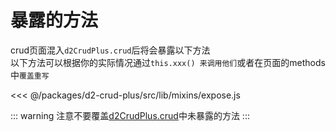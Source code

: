 # 暴露的方法
crud页面混入`d2CrudPlus.crud`后将会暴露以下方法   
以下方法可以根据你的实际情况通过`this.xxx() 来调用他们`或者在页面的methods中`覆盖重写`

<<< @/packages/d2-crud-plus/src/lib/mixins/expose.js


::: warning
注意不要覆盖[d2CrudPlus.crud](https://gitee.com/greper/d2-crud-plus/blob/master/packages/d2-crud-plus/src/lib/mixins/crud.js)中未暴露的方法
:::



